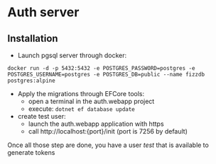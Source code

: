 # Auth server

## Installation

- Launch pgsql server through docker: 

`docker run -d -p 5432:5432 -e POSTGRES_PASSWORD=postgres -e POSTGRES_USERNAME=postgres -e POSTGRES_DB=public --name fizzdb postgres:alpine`

- Apply the migrations through EFCore tools:
    - open a terminal in the auth.webapp project
    - execute: `dotnet ef database update`
- create test user: 
    - launch the auth.webapp application with https
    - call http://localhost:{port}/init (port is 7256 by default)

Once all those step are done, you have a user *test*  that is available to generate tokens
